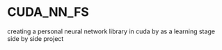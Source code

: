 # CUDA_NN_FS
 creating a personal neural network library in cuda by as a learning stage side by side project
